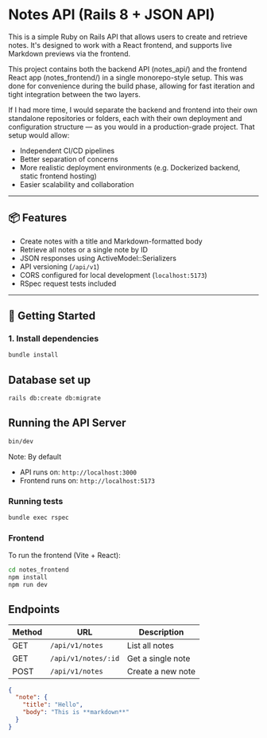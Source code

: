 # Notes API (Rails 8 + JSON API)

This is a simple Ruby on Rails API that allows users to create and retrieve notes. It's designed to work with a React frontend, and supports live Markdown previews via the frontend.

This project contains both the backend API (notes_api/) and the frontend React app (notes_frontend/) in a single monorepo-style setup. This was done for convenience during the build phase, allowing for fast iteration and tight integration between the two layers.

If I had more time, I would separate the backend and frontend into their own standalone repositories or folders, each with their own deployment and configuration structure — as you would in a production-grade project. That setup would allow:

- Independent CI/CD pipelines
- Better separation of concerns
- More realistic deployment environments (e.g. Dockerized backend, static frontend hosting)
- Easier scalability and collaboration

---

## 📦 Features

- Create notes with a title and Markdown-formatted body
- Retrieve all notes or a single note by ID
- JSON responses using ActiveModel::Serializers
- API versioning (`/api/v1`)
- CORS configured for local development (`localhost:5173`)
- RSpec request tests included

---

## 🚀 Getting Started

### 1. Install dependencies

```bash
bundle install
```

## Database set up

```bash
rails db:create db:migrate
```

## Running the API Server

```bash
bin/dev
```

Note: By default

- API runs on: `http://localhost:3000`
- Frontend runs on: `http://localhost:5173`


### Running tests

```bash
bundle exec rspec
```

### Frontend

To run the frontend (Vite + React):

```bash
cd notes_frontend
npm install
npm run dev
```

## Endpoints

| Method | URL                 | Description       |
| ------ | ------------------- | ----------------- |
| GET    | `/api/v1/notes`     | List all notes    |
| GET    | `/api/v1/notes/:id` | Get a single note |
| POST   | `/api/v1/notes`     | Create a new note |

```json
{
  "note": {
    "title": "Hello",
    "body": "This is **markdown**"
  }
}
```


